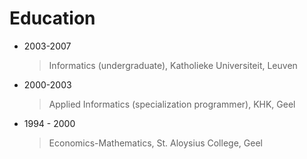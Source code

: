 # Education

- 2003-2007

    > Informatics (undergraduate), Katholieke Universiteit, Leuven

- 2000-2003

    > Applied Informatics (specialization programmer), KHK, Geel

- 1994 - 2000

    > Economics-Mathematics, St. Aloysius College, Geel

